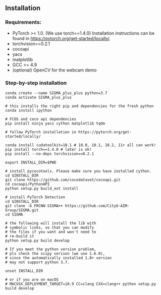## Installation

### Requirements:
- PyTorch >= 1.0. (We use torch==1.4.0) Installation instructions can be found in https://pytorch.org/get-started/locally/.
- torchvision==0.2.1
- cocoapi
- yacs
- matplotlib
- GCC >= 4.9 
- (optional) OpenCV for the webcam demo

### Step-by-step installation
```
conda create --name SIGMA_plus_plus python=3.7
conda activate SIGMA_plus_plus

# this installs the right pip and dependencies for the fresh python
conda install ipython

# FCOS and coco api dependencies
pip install ninja yacs cython matplotlib tqdm

# follow PyTorch installation in https://pytorch.org/get-started/locally/

conda install cudatoolkit=10.1 # 10.0, 10.1, 10.2, 11+ all can work!
pip install torch==1.4.0 # later is ok!
pip install --no-deps torchvision==0.2.1 

export INSTALL_DIR=$PWD

# install pycocotools. Please make sure you have installed cython.
cd $INSTALL_DIR
git clone https://github.com/cocodataset/cocoapi.git
cd cocoapi/PythonAPI
python setup.py build_ext install

# install PyTorch Detection
cd $INSTALL_DIR
git clone -b FRCNN-SIGMA++ https://github.com/CityU-AIM-Group/SIGMA.git
cd SIGMA

# the following will install the lib with
# symbolic links, so that you can modify
# the files if you want and won't need to
# re-build it
python setup.py build develop

# If you meet the python version problem, 
# pls check the scipy verison (we use 1.6.0),
# since the automatically installed 1.8+ version 
# may not support python 3.7.

unset INSTALL_DIR

# or if you are on macOS
# MACOSX_DEPLOYMENT_TARGET=10.9 CC=clang CXX=clang++ python setup.py build develop
```
